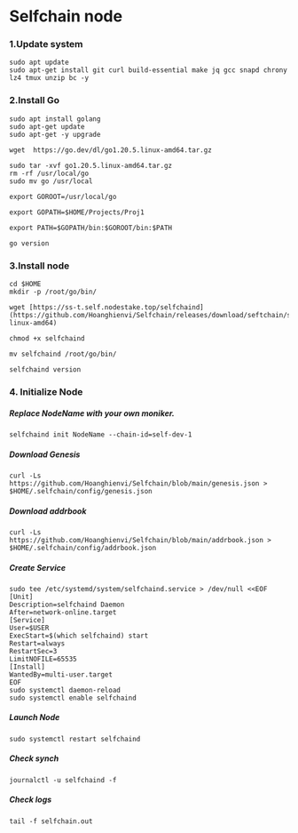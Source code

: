 # Selfchain node

### 1.Update system
```
sudo apt update
sudo apt-get install git curl build-essential make jq gcc snapd chrony lz4 tmux unzip bc -y
```

### 2.Install Go
```
sudo apt install golang  
sudo apt-get update  
sudo apt-get -y upgrade  

wget  https://go.dev/dl/go1.20.5.linux-amd64.tar.gz 

sudo tar -xvf go1.20.5.linux-amd64.tar.gz   
rm -rf /usr/local/go
sudo mv go /usr/local  

export GOROOT=/usr/local/go 

export GOPATH=$HOME/Projects/Proj1 

export PATH=$GOPATH/bin:$GOROOT/bin:$PATH 

go version 

```
### 3.Install node

```
cd $HOME
mkdir -p /root/go/bin/
```
```
wget [https://ss-t.self.nodestake.top/selfchaind](https://github.com/Hoanghienvi/Selfchain/releases/download/seftchain/selfchaind-linux-amd64)
```
```
chmod +x selfchaind
```
```
mv selfchaind /root/go/bin/
```
```
selfchaind version 
```
### 4. Initialize Node
##### Replace NodeName with your own moniker.

```
selfchaind init NodeName --chain-id=self-dev-1
```

##### Download Genesis
```
curl -Ls https://github.com/Hoanghienvi/Selfchain/blob/main/genesis.json > $HOME/.selfchain/config/genesis.json
```
##### Download addrbook
```
curl -Ls https://github.com/Hoanghienvi/Selfchain/blob/main/addrbook.json > $HOME/.selfchain/config/addrbook.json
```
##### Create Service
```
sudo tee /etc/systemd/system/selfchaind.service > /dev/null <<EOF
[Unit]
Description=selfchaind Daemon
After=network-online.target
[Service]
User=$USER
ExecStart=$(which selfchaind) start
Restart=always
RestartSec=3
LimitNOFILE=65535
[Install]
WantedBy=multi-user.target
EOF
sudo systemctl daemon-reload
sudo systemctl enable selfchaind
```
##### Launch Node
```
sudo systemctl restart selfchaind
```
##### Check synch
```
journalctl -u selfchaind -f
```
##### Check logs
```
tail -f selfchain.out
```
